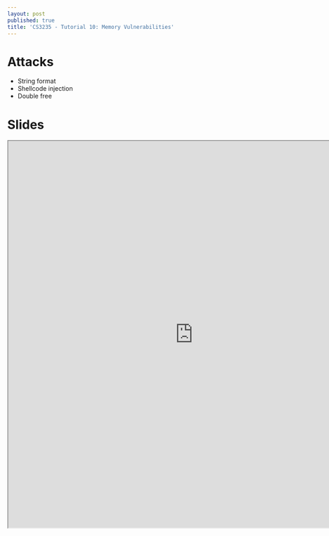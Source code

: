 ```yaml
---
layout: post
published: true
title: 'CS3235 - Tutorial 10: Memory Vulnerabilities'
---
```

# Attacks
- String format
- Shellcode injection
- Double free

# Slides
<iframe src="https://drive.google.com/file/d/1TiXZFhAPcfK5ueNoPP8Nh2VaEwfcsc9i/preview" width="840" height="880"></iframe>